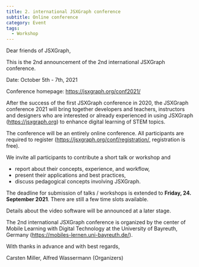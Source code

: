 ```yaml
---
title: 2. international JSXGraph conference 
subtitle: Online conference
category: Event
tags:
  - Workshop
---
```

Dear friends of JSXGraph,

This is the 2nd announcement of the 2nd international JSXGraph conference.

Date: October 5th - 7th, 2021

Conference homepage: <https://jsxgraph.org/conf2021/>

After the success of the first JSXGraph conference in 2020,
the JSXGraph conference 2021 will bring together developers and teachers,
instructors and designers who are interested or already experienced in using
JSXGraph (<https://jsxgraph.org>) to enhance digital learning of STEM topics.

The conference will be an entirely online conference.
All participants are required to register
(<https://jsxgraph.org/conf/registration/>, registration is free).

We invite all participants to contribute a short talk or workshop and

- report about their concepts, experience, and workflow,
- present their applications and best practices,
- discuss pedagogical concepts involving JSXGraph.

The deadline for submission of talks / workshops is extended to **Friday, 24. September 2021**.
There are still a few time slots available.

Details about the video software will be announced at a later stage.

The 2nd international JSXGraph conference is organized by
the center of Mobile Learning with Digital Technology at the
University of Bayreuth, Germany (<https://mobiles-lernen.uni-bayreuth.de/>).

With thanks in advance and with best regards,

Carsten Miller, Alfred Wassermann
(Organizers)


